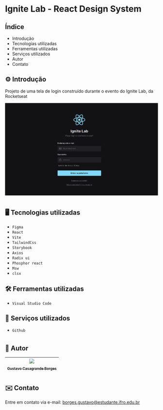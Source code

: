# Ignite Lab - React Design System 

## Índice
* Introdução
* Tecnologias utilizadas
* Ferramentas utilizadas
* Serviços utilizados
* Autor
* Contato


## ⚙️ Introdução 

Projeto de uma tela de login construído durante o evento do Ignite Lab, da Rocketseat

![image.png](./public/preview.png)

#

## 🖥️ Tecnologias utilizadas

- ``Figma``
- ``React``
- ``Vite``
- ``TailwindCss``
- ``Storybook``
- ``Axios``
- ``Radix ui``
- ``Phosphor react``
- ``Msw``
- ``clsx``

## 🛠️ Ferramentas utilizadas

- ``Visual Studio Code``

## 🧰 Serviços utilizados

- ``Github``

#

## 👤 Autor

| [<img src="https://github.com/gustavotht21.png" width=115><br><sub>Gustavo Casagrande Borges</sub>](https://github.com/gustavotht21) |  
| :---: | 

#

## ✉️ Contato

Entre em contato via e-mail: borges.gustavo@estudante.ifro.edu.br
